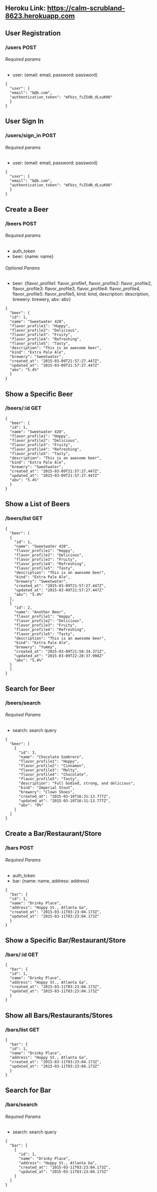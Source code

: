 ## Heroku Link: https://calm-scrubland-8623.herokuapp.com


## User Registration

### /users POST

###### Required params

* user: {email: email, password: password}
```
{
  "user": {
  "email": "b@b.com",
  "authentication_token": "mFUzs_fcZ5dN_dLsuKHU"
  }
}
```

## User Sign In

### /users/sign_in POST

###### Required params

* user: {email: email, password: password}
```
{
  "user": {
  "email": "b@b.com",
  "authentication_token": "mFUzs_fcZ5dN_dLsuKHU"
  }
}
```

## Create a Beer

### /beers POST

###### Required params

* auth_token
* beer: {name: name}

###### Optional Params

* beer: {flavor_profile1: flavor_profile1, flavor_profile2: flavor_profile2,
  flavor_profile3: flavor_profile3, flavor_profile4: flavor_profile4,
  flavor_profile5: flavor_profile5, kind: kind, description: description, brewery: brewery,   abv: abv}

```
{
  "beer": {
  "id": 1,
  "name": "Sweetwater 420",
  "flavor_profile1": "Hoppy",
  "flavor_profile2": "Delicious",
  "flavor_profile3": "Fruity",
  "flavor_profile4": "Refreshing",
  "flavor_profile5": "Tasty",
  "description": "This is an awesome beer",
  "kind": "Extra Pale Ale",
  "brewery": "Sweetwater",
  "created_at": "2015-03-09T21:57:27.447Z",
  "updated_at": "2015-03-09T21:57:27.447Z"
  "abv": "5.4%"
  }
}
```

## Show a Specific Beer

### /beers/:id GET

```
{
  "beer": {
  "id": 1,
  "name": "Sweetwater 420",
  "flavor_profile1": "Hoppy",
  "flavor_profile2": "Delicious",
  "flavor_profile3": "Fruity",
  "flavor_profile4": "Refreshing",
  "flavor_profile5": "Tasty",
  "description": "This is an awesome beer",
  "kind": "Extra Pale Ale",
  "brewery": "Sweetwater",
  "created_at": "2015-03-09T21:57:27.447Z",
  "updated_at": "2015-03-09T21:57:27.447Z"
  "abv": "5.4%"
  }
}
```

## Show a List of Beers

### /beers/list GET
```
{
  "beer": [
  {
    "id": 1,
    "name": "Sweetwater 420",
    "flavor_profile1": "Hoppy",
    "flavor_profile2": "Delicious",
    "flavor_profile3": "Fruity",
    "flavor_profile4": "Refreshing",
    "flavor_profile5": "Tasty",
    "description": "This is an awesome beer",
    "kind": "Extra Pale Ale",
    "brewery": "Sweetwater",
    "created_at": "2015-03-09T21:57:27.447Z",
    "updated_at": "2015-03-09T21:57:27.447Z"
    "abv": "5.4%"
  },
  {
    "id": 2,
    "name": "Another Beer",
    "flavor_profile1": "Hoppy",
    "flavor_profile2": "Delicious",
    "flavor_profile3": "Fruity",
    "flavor_profile4": "Refreshing",
    "flavor_profile5": "Tasty",
    "description": "This is an awesome beer",
    "kind": "Extra Pale Ale",
    "brewery": "Yummy",
    "created_at": "2015-03-09T21:58:34.371Z",
    "updated_at": "2015-03-09T22:28:37.998Z"
    "abv": "5.4%"
  }
  ]
}
```
## Search for Beer

### /beers/search

###### Required Params

* search: search query

```
{
  "beer": [
    {
      "id": 3,
      "name": "Chocolate Sombrero",
      "flavor_profile1": "Hoppy",
      "flavor_profile2": "Cinnamon",
      "flavor_profile3": "Malty",
      "flavor_profile4": "Chocolate",
      "flavor_profile5": "Tasty",
      "description": "Full bodied, strong, and delicious",
      "kind": "Imperial Stout",
      "brewery": "Clown Shoes",
      "created_at": "2015-03-10T16:31:13.777Z",
      "updated_at": "2015-03-10T16:31:13.777Z",
      "abv": "9%"
    }
  ]
}
```

## Create a Bar/Restaurant/Store

### /bars POST

###### Required Params

* auth_token
* bar: {name: name, address: address}

```
{
  "bar": {
  "id": 1,
  "name": "Drinky Place",
  "address": "Hoppy St., Atlanta Ga",
  "created_at": "2015-03-11T03:23:04.173Z",
  "updated_at": "2015-03-11T03:23:04.173Z"
  }
}
```

## Show a Specific Bar/Restaurant/Store

### /bars/:id GET

```
{
  "bar": {
  "id": 1,
  "name": "Drinky Place",
  "address": "Hoppy St., Atlanta Ga",
  "created_at": "2015-03-11T03:23:04.173Z",
  "updated_at": "2015-03-11T03:23:04.173Z"
  }
}
```

## Show all Bars/Restaurants/Stores

### /bars/list GET

```
{
  "bar": {
  "id": 1,
  "name": "Drinky Place",
  "address": "Hoppy St., Atlanta Ga",
  "created_at": "2015-03-11T03:23:04.173Z",
  "updated_at": "2015-03-11T03:23:04.173Z"
  }
}
```

## Search for Bar

### /bars/search

###### Required Params

* search: search query

```
{
  "bar": [
    {
      "id": 1,
      "name": "Drinky Place",
      "address": "Hoppy St., Atlanta Ga",
      "created_at": "2015-03-11T03:23:04.173Z",
      "updated_at": "2015-03-11T03:23:04.173Z"
    }
  ]
}
```
